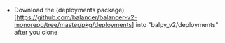 - Download the (deployments package)[https://github.com/balancer/balancer-v2-monorepo/tree/master/pkg/deployments] into "balpy_v2/deployments" after you clone
